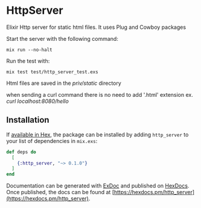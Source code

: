 # HttpServer

Elixir Http server for static html files.
It uses Plug and Cowboy packages

Start the server with the following command:
```
mix run --no-halt
```

Run the test with:
```
mix test test/http_server_test.exs
```
Html files are saved in the *priv/static* directory

when sending a curl command there is no need to add '.html' extension
ex.   *curl localhost:8080/hello*

## Installation

If [available in Hex](https://hex.pm/docs/publish), the package can be installed
by adding `http_server` to your list of dependencies in `mix.exs`:

```elixir
def deps do
  [
    {:http_server, "~> 0.1.0"}
  ]
end
```

Documentation can be generated with [ExDoc](https://github.com/elixir-lang/ex_doc)
and published on [HexDocs](https://hexdocs.pm). Once published, the docs can
be found at [https://hexdocs.pm/http_server](https://hexdocs.pm/http_server).
